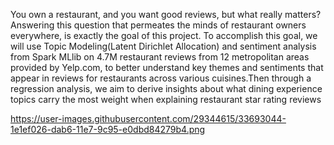 You own a restaurant, and you want good reviews, but what really matters? Answering this question that permeates the minds of restaurant 
owners everywhere, is exactly the goal of this project. To accomplish this goal, we will use Topic Modeling(Latent Dirichlet Allocation) 
and sentiment analysis from Spark MLlib on 4.7M restaurant reviews from 12 metropolitan areas provided by Yelp.com,  to better understand
key themes and sentiments that appear in reviews for restaurants across various cuisines.Then through a regression analysis, 
we aim to derive insights about what dining experience topics carry the most weight when explaining restaurant star rating reviews

https://user-images.githubusercontent.com/29344615/33693044-1e1ef026-dab6-11e7-9c95-e0dbd84279b4.png
